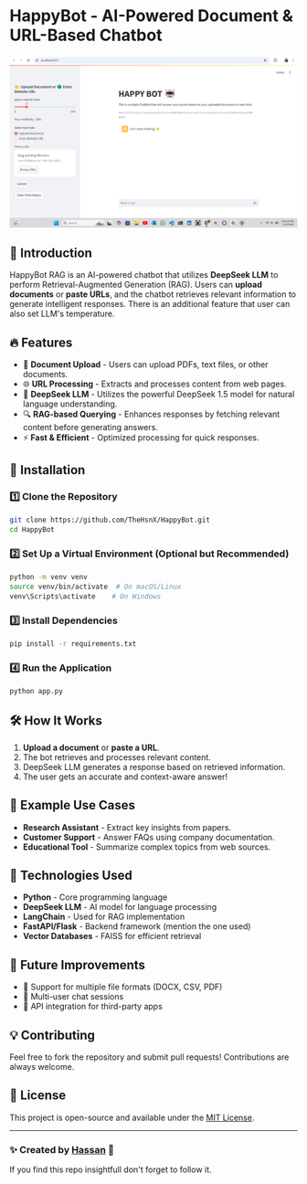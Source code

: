 # HappyBot - AI-Powered Document & URL-Based Chatbot

![Project Interface](https://github.com/TheHsnX/HappyBot/blob/main/Screenshot%202025-02-23%20201103.png)  


## 🚀 Introduction
HappyBot RAG is an AI-powered chatbot that utilizes **DeepSeek LLM** to perform Retrieval-Augmented Generation (RAG). Users can **upload documents** or **paste URLs**, and the chatbot retrieves relevant information to generate intelligent responses. There is an additional feature that user can also set LLM's temperature.

## 🔥 Features
- 📄 **Document Upload** - Users can upload PDFs, text files, or other documents.
- 🌐 **URL Processing** - Extracts and processes content from web pages.
- 🧠 **DeepSeek LLM** - Utilizes the powerful DeepSeek 1.5 model for natural language understanding.
- 🔍 **RAG-based Querying** - Enhances responses by fetching relevant content before generating answers.
- ⚡ **Fast & Efficient** - Optimized processing for quick responses.

## 📂 Installation
### 1️⃣ Clone the Repository
```bash
git clone https://github.com/TheHsnX/HappyBot.git
cd HappyBot
```

### 2️⃣ Set Up a Virtual Environment (Optional but Recommended)
```bash
python -m venv venv
source venv/bin/activate  # On macOS/Linux
venv\Scripts\activate    # On Windows
```

### 3️⃣ Install Dependencies
```bash
pip install -r requirements.txt
```

### 4️⃣ Run the Application
```bash
python app.py
```

## 🛠️ How It Works
1. **Upload a document** or **paste a URL**.
2. The bot retrieves and processes relevant content.
3. DeepSeek LLM generates a response based on retrieved information.
4. The user gets an accurate and context-aware answer!

## 🎯 Example Use Cases
- **Research Assistant** - Extract key insights from papers.
- **Customer Support** - Answer FAQs using company documentation.
- **Educational Tool** - Summarize complex topics from web sources.

## 🤖 Technologies Used
- **Python** - Core programming language
- **DeepSeek LLM** - AI model for language processing
- **LangChain** - Used for RAG implementation
- **FastAPI/Flask** - Backend framework (mention the one used)
- **Vector Databases** - FAISS for efficient retrieval

## 📌 Future Improvements
- 🔹 Support for multiple file formats (DOCX, CSV, PDF)
- 🔹 Multi-user chat sessions
- 🔹 API integration for third-party apps

## 💡 Contributing
Feel free to fork the repository and submit pull requests! Contributions are always welcome.

## 📜 License
This project is open-source and available under the [MIT License](LICENSE).

---
### ✨ Created by [Hassan](https://github.com/TheHsnX) 🚀
If you find this repo insightfull don't forget to follow it.

